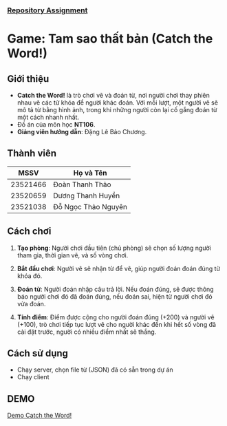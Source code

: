 ### [Repository Assignment](https://github.com/thanhhuyenn24/NT106.P12_Group14_Assignment)

# Game: Tam sao thất bản (Catch the Word!)
## Giới thiệu
- **Catch the Word!** là trò chơi vẽ và đoán từ, nơi người chơi thay phiên nhau vẽ các từ khóa để người khác đoán. Với mỗi lượt, một người vẽ sẽ mô tả từ bằng hình ảnh, trong khi những người còn lại cố gắng đoán từ một cách nhanh nhất.
- Đồ án của môn học **NT106**.
- **Giảng viên hướng dẫn**: Đặng Lê Bảo Chương.

## Thành viên
| MSSV       | Họ và Tên              |
|------------|------------------------|
| 23521466   | Đoàn Thanh Thảo        |
| 23520659   | Dương Thanh Huyền      |
| 23521038   | Đỗ Ngọc Thảo Nguyên    |

## Cách chơi
1. **Tạo phòng**: Người chơi đầu tiên (chủ phòng) sẽ chọn số lượng người tham gia, thời gian vẽ, và số vòng chơi.
   
2. **Bắt đầu chơi**: Người vẽ sẽ nhận từ để vẽ, giúp người đoán đoán đúng từ khóa đó.

3. **Đoán từ**: Người đoán nhập câu trả lời. Nếu đoán đúng, sẽ được thông báo người chơi đó đã đoán đúng, nếu đoán sai, hiện từ người chơi đó vừa đoán.

4. **Tính điểm**: Điểm được cộng cho người đoán đúng (+200) và người vẽ (+100), trò chơi tiếp tục lượt vẽ cho người khác đến khi hết số vòng đã cài đặt trước, người có nhiều điểm nhất sẽ thắng.

## Cách sử dụng
- Chạy server, chọn file từ (JSON) đã có sẵn trong dự án
- Chạy client

## DEMO
[Demo Catch the Word!](https://drive.google.com/file/d/1O4LcK-0G7ahz3BnV4a7E-qQeaD0xd_Sg/view?fbclid=IwZXh0bgNhZW0CMTEAAR0yhhujmkKaMlqOfpoV1D-LNCDidIL8GsopOAky4Uu1Y7Jny2BQ8AwFqGk_aem_Rqwgw0GPI19DKjnWtkRGOg)
